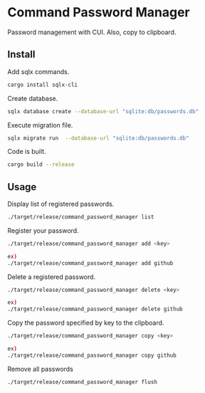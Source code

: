 <h1>Command Password Manager</h1>
Password management with CUI.
Also, copy to clipboard.

## Install

Add sqlx commands.
```bash
cargo install sqlx-cli
```

Create database.
```bash
sqlx database create --database-url "sqlite:db/passwords.db"
```

Execute migration file.
```bash
sqlx migrate run  --database-url "sqlite:db/passwords.db"
```

Code is built.
```bash
cargo build --release
```

## Usage
Display list of registered passwords.
```bash
./target/release/command_password_manager list
```

Register your password.
```bash
./target/release/command_password_manager add <key>

ex)
./target/release/command_password_manager add github
```

Delete a registered password.
```bash
./target/release/command_password_manager delete <key>

ex)
./target/release/command_password_manager delete github
```

Copy the password specified by key to the clipboard.
```bash
./target/release/command_password_manager copy <key>

ex)
./target/release/command_password_manager copy github
```

Remove all passwords
```bash
./target/release/command_password_manager flush
```
